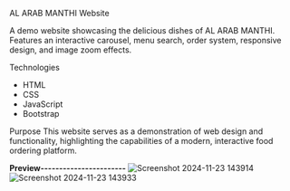  AL ARAB MANTHI Website

A demo website showcasing the delicious dishes of AL ARAB MANTHI. Features an interactive carousel, menu search, order system, responsive design, and image zoom effects.

 Technologies
- HTML
- CSS
- JavaScript
- Bootstrap

Purpose
This website serves as a demonstration of web design and functionality, highlighting the capabilities of a modern, interactive food ordering platform.

**Preview-----------------------**
![Screenshot 2024-11-23 143914](https://github.com/user-attachments/assets/73b56ceb-316f-4bcf-aa11-8724d1af972d)
![Screenshot 2024-11-23 143933](https://github.com/user-attachments/assets/4ed5f90c-b988-4f1d-b559-916be8587726)

